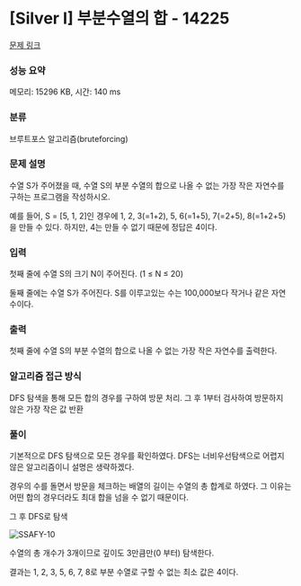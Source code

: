 # [Silver I] 부분수열의 합 - 14225 

[문제 링크](https://www.acmicpc.net/problem/14225) 

### 성능 요약

메모리: 15296 KB, 시간: 140 ms

### 분류

브루트포스 알고리즘(bruteforcing)

### 문제 설명

<p>수열 S가 주어졌을 때, 수열 S의 부분 수열의 합으로 나올 수 없는 가장 작은 자연수를 구하는 프로그램을 작성하시오.</p>

<p>예를 들어, S = [5, 1, 2]인 경우에 1, 2, 3(=1+2), 5, 6(=1+5), 7(=2+5), 8(=1+2+5)을 만들 수 있다. 하지만, 4는 만들 수 없기 때문에 정답은 4이다.</p>

### 입력 

 <p>첫째 줄에 수열 S의 크기 N이 주어진다. (1 ≤ N ≤ 20)</p>

<p>둘째 줄에는 수열 S가 주어진다. S를 이루고있는 수는 100,000보다 작거나 같은 자연수이다.</p>

### 출력 

 <p>첫째 줄에 수열 S의 부분 수열의 합으로 나올 수 없는 가장 작은 자연수를 출력한다.</p>

### 알고리즘 접근 방식
 <p> DFS 탐색을 통해 모든 합의 경우를 구하여 방문 처리. 그 후 1부터 검사하여 방문하지 않은 가장 작은 값 반환
 </p>
 
### 풀이
기본적으로 DFS 탐색으로 모든 경우를 확인하였다. DFS는 너비우선탐색으로 어렵지 않은 알고리즘이니 설명은 생략하겠다.

경우의 수를 돌면서 방문을 체크하는 배열의 길이는 수열의 총 합계로 하였다.
그 이유는 어떤 합의 경우더라도 최대 합을 넘을 수 없기 때문이다.

그 후 DFS로 탐색

![SSAFY-10](https://user-images.githubusercontent.com/88186460/218393125-e3f23905-8283-4f84-b2c7-c59dc2fd1e37.JPG)

수열의 총 개수가 3개이므로 깊이도 3만큼만(0 부터) 탐색한다.

결과는 1, 2, 3, 5, 6, 7, 8로 부분 수열로 구할 수 없는 최소 값은 4이다.

